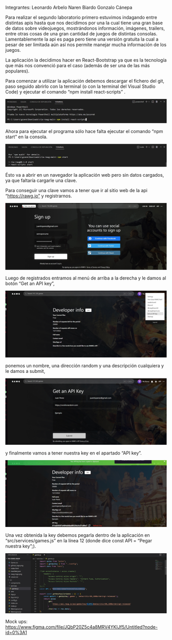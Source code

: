 Integrantes:
Leonardo Arbelo 
Naren Biardo 
Gonzalo Cánepa

Para realizar el segundo laboratorio primero estuvimos indagando entre distintas apis hasta que nos decidimos por una la cual tiene una gran base de datos sobre videojuegos, mostrándonos información, imágenes, trailers, entre otras cosas de una gran cantidad de juegos de distintas consolas. Lamentablemente la api es paga pero tiene una versión gratuita la cual a pesar de ser limitada aún así nos permite manejar mucha información de los juegos.

La aplicación la decidimos hacer en React-Bootstrap ya que es la tecnología que más nos convenció para el caso (además de ser una de las más populares).


Para comenzar a utilizar la aplicación debemos descargar el fichero del git, paso seguido abrirlo con la terminal (o con la terminal del Visual Studio Code) y ejecutar el comando “npm install react-scripts” .

<img src="https://github.com/narenbiardo/ria-rawg/blob/main/imgRia/Ria1.jpg">

Ahora para ejecutar el programa sólo hace falta ejecutar el comando “npm start” en la consola.

<img src="https://github.com/narenbiardo/ria-rawg/blob/main/imgRia/Ria2.jpg" alt="accesibility text">

Ésto va a abrir en un navegador la aplicación web pero sin datos cargados, ya que faltaría cargarle una clave.

Para conseguir una clave vamos a tener que ir al sitio web de la api “https://rawg.io” y registrarnos.

<img src="https://github.com/narenbiardo/ria-rawg/blob/main/imgRia/Ria3.jpg" alt="accesibility text">


Luego de registrados entramos al menú de arriba a la derecha y le damos al botón “Get an API key”,

<img src="https://github.com/narenbiardo/ria-rawg/blob/main/imgRia/Ria4.jpg" alt="accesibility text">

ponemos un nombre, una dirección random y una descripción cualquiera y le damos a submit,

<img src="https://github.com/narenbiardo/ria-rawg/blob/main/imgRia/Ria5.jpg" alt="accesibility text">

y finalmente vamos a tener nuestra key en el apartado “API key”.

<img src="https://github.com/narenbiardo/ria-rawg/blob/main/imgRia/Ria6.jpg" alt="accesibility text">

Una vez obtenida la key debemos pegarla dentro de la aplicación en “src/services/games.js” en la línea 12 (donde dice const API = “Pegar nuestra key”;).

<img src="https://github.com/narenbiardo/ria-rawg/blob/main/imgRia/Ria7.jpg" alt="accesibility text">

Mock ups:
https://www.figma.com/file/JQbP20Z5c4a8MRV4YKIJf5/Untitled?node-id=0%3A1
